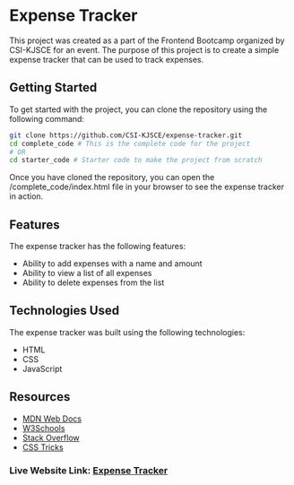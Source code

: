 # Expense Tracker
This project was created as a part of the Frontend Bootcamp organized by CSI-KJSCE for an event. The purpose of this project is to create a simple expense tracker that can be used to track expenses.

## Getting Started
To get started with the project, you can clone the repository using the following command:

```bash
git clone https://github.com/CSI-KJSCE/expense-tracker.git
cd complete_code # This is the complete code for the project
# OR
cd starter_code # Starter code to make the project from scratch
```
Once you have cloned the repository, you can open the /complete_code/index.html file in your browser to see the expense tracker in action.

## Features
The expense tracker has the following features:

- Ability to add expenses with a name and amount
- Ability to view a list of all expenses
- Ability to delete expenses from the list

## Technologies Used
The expense tracker was built using the following technologies:

- HTML
- CSS
- JavaScript

## Resources

- [MDN Web Docs](https://developer.mozilla.org/en-US/)
- [W3Schools](https://www.w3schools.com/)
- [Stack Overflow](https://stackoverflow.com/)
- [CSS Tricks](https://css-tricks.com/)

### Live Website Link: [Expense Tracker](https://csi-kjsce.github.io/Expense_Tracker/)
